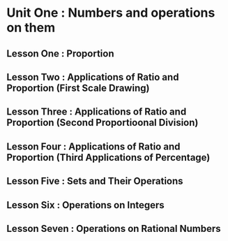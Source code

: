 # Unit One : Numbers and operations on them
## Lesson One : Proportion
## Lesson Two : Applications of Ratio and Proportion (First Scale Drawing)
## Lesson Three : Applications of Ratio and Proportion (Second Proportioonal Division)
## Lesson Four : Applications of Ratio and Proportion (Third Applications of Percentage)
## Lesson Five : Sets and Their Operations
## Lesson Six : Operations on Integers
## Lesson Seven : Operations on Rational Numbers
